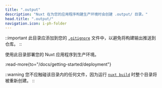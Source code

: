 ```yaml
---
title: ".output"
description: "Nuxt 在为您的应用程序构建生产环境时会创建 .output/ 目录。"
head.title: ".output/"
navigation.icon: i-ph-folder
---
```


::important
此目录应添加到您的 [`.gitignore`](/docs/guide/directory-structure/gitignore) 文件中，以避免将构建输出推送到仓库。
::

使用此目录部署您的 Nuxt 应用程序到生产环境。

:read-more{to="/docs/getting-started/deployment"}

::warning
您不应触碰该目录内的任何文件，因为运行 [`nuxt build`](/docs/api/commands/build) 时整个目录将被重新创建。
::
